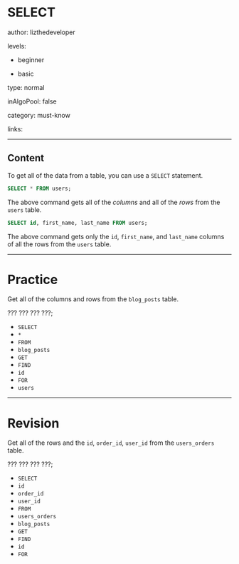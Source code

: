 # SELECT
author: lizthedeveloper

levels:

  - beginner

  - basic

type: normal

inAlgoPool: false

category: must-know

links:

---
## Content

To get all of the data from a table, you can use a `SELECT` statement.

```sql
SELECT * FROM users;
```

The above command gets all of the *columns* and all of the *rows* from the `users` table.

```sql
SELECT id, first_name, last_name FROM users;
```

The above command gets only the `id`, `first_name`, and `last_name` columns of all the rows from the `users` table.


---
# Practice
Get all of the columns and rows from the `blog_posts` table.

??? ??? ??? ???;

* `SELECT`
* `*`
* `FROM`
* `blog_posts`
* `GET`
* `FIND`
* `id`
* `FOR`
* `users`

---
# Revision

Get all of the rows and the `id`, `order_id`, `user_id` from the `users_orders` table.

??? ??? ??? ???;

* `SELECT`
* `id`
* `order_id`
* `user_id`
* `FROM`
* `users_orders`
* `blog_posts`
* `GET`
* `FIND`
* `id`
* `FOR`
